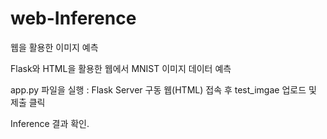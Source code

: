 # web-Inference
웹을 활용한 이미지 예측

Flask와 HTML을 활용한 웹에서 MNIST 이미지 데이터 예측

app.py 파일을 실행 : Flask Server 구동
웹(HTML) 접속 후 test_imgae 업로드 및 제출 클릭

Inference 결과 확인.
